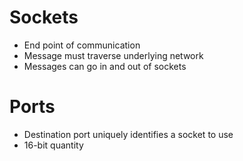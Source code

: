 # Sockets
* End point of communication
* Message must traverse underlying network
* Messages can go in and out of sockets
# Ports
* Destination port uniquely identifies a socket to use
* 16-bit quantity
